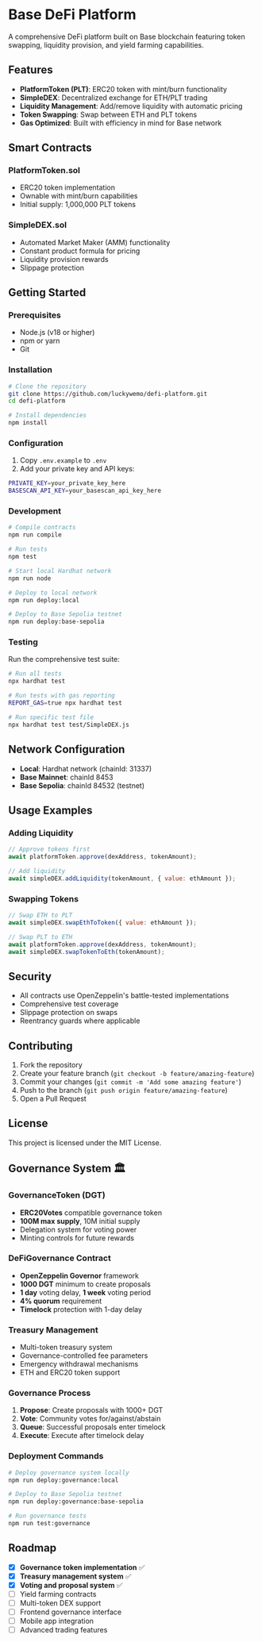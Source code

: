 # Base DeFi Platform

A comprehensive DeFi platform built on Base blockchain featuring token swapping, liquidity provision, and yield farming capabilities.

## Features

- **PlatformToken (PLT)**: ERC20 token with mint/burn functionality
- **SimpleDEX**: Decentralized exchange for ETH/PLT trading
- **Liquidity Management**: Add/remove liquidity with automatic pricing
- **Token Swapping**: Swap between ETH and PLT tokens
- **Gas Optimized**: Built with efficiency in mind for Base network

## Smart Contracts

### PlatformToken.sol
- ERC20 token implementation
- Ownable with mint/burn capabilities
- Initial supply: 1,000,000 PLT tokens

### SimpleDEX.sol
- Automated Market Maker (AMM) functionality
- Constant product formula for pricing
- Liquidity provision rewards
- Slippage protection

## Getting Started

### Prerequisites
- Node.js (v18 or higher)
- npm or yarn
- Git

### Installation

```bash
# Clone the repository
git clone https://github.com/luckywemo/defi-platform.git
cd defi-platform

# Install dependencies
npm install
```

### Configuration

1. Copy `.env.example` to `.env`
2. Add your private key and API keys:

```bash
PRIVATE_KEY=your_private_key_here
BASESCAN_API_KEY=your_basescan_api_key_here
```

### Development

```bash
# Compile contracts
npm run compile

# Run tests
npm test

# Start local Hardhat network
npm run node

# Deploy to local network
npm run deploy:local

# Deploy to Base Sepolia testnet
npm run deploy:base-sepolia
```

### Testing

Run the comprehensive test suite:

```bash
# Run all tests
npx hardhat test

# Run tests with gas reporting
REPORT_GAS=true npx hardhat test

# Run specific test file
npx hardhat test test/SimpleDEX.js
```

## Network Configuration

- **Local**: Hardhat network (chainId: 31337)
- **Base Mainnet**: chainId 8453
- **Base Sepolia**: chainId 84532 (testnet)

## Usage Examples

### Adding Liquidity
```javascript
// Approve tokens first
await platformToken.approve(dexAddress, tokenAmount);

// Add liquidity
await simpleDEX.addLiquidity(tokenAmount, { value: ethAmount });
```

### Swapping Tokens
```javascript
// Swap ETH to PLT
await simpleDEX.swapEthToToken({ value: ethAmount });

// Swap PLT to ETH
await platformToken.approve(dexAddress, tokenAmount);
await simpleDEX.swapTokenToEth(tokenAmount);
```

## Security

- All contracts use OpenZeppelin's battle-tested implementations
- Comprehensive test coverage
- Slippage protection on swaps
- Reentrancy guards where applicable

## Contributing

1. Fork the repository
2. Create your feature branch (`git checkout -b feature/amazing-feature`)
3. Commit your changes (`git commit -m 'Add some amazing feature'`)
4. Push to the branch (`git push origin feature/amazing-feature`)
5. Open a Pull Request

## License

This project is licensed under the MIT License.

## Governance System 🏛️

### GovernanceToken (DGT)
- **ERC20Votes** compatible governance token
- **100M max supply**, 10M initial supply
- Delegation system for voting power
- Minting controls for future rewards

### DeFiGovernance Contract
- **OpenZeppelin Governor** framework
- **1000 DGT** minimum to create proposals
- **1 day** voting delay, **1 week** voting period
- **4% quorum** requirement
- **Timelock** protection with 1-day delay

### Treasury Management
- Multi-token treasury system
- Governance-controlled fee parameters
- Emergency withdrawal mechanisms
- ETH and ERC20 token support

### Governance Process
1. **Propose**: Create proposals with 1000+ DGT
2. **Vote**: Community votes for/against/abstain
3. **Queue**: Successful proposals enter timelock
4. **Execute**: Execute after timelock delay

### Deployment Commands
```bash
# Deploy governance system locally
npm run deploy:governance:local

# Deploy to Base Sepolia testnet
npm run deploy:governance:base-sepolia

# Run governance tests
npm run test:governance
```

## Roadmap

- [x] **Governance token implementation** ✅
- [x] **Treasury management system** ✅
- [x] **Voting and proposal system** ✅
- [ ] Yield farming contracts
- [ ] Multi-token DEX support
- [ ] Frontend governance interface
- [ ] Mobile app integration
- [ ] Advanced trading features
